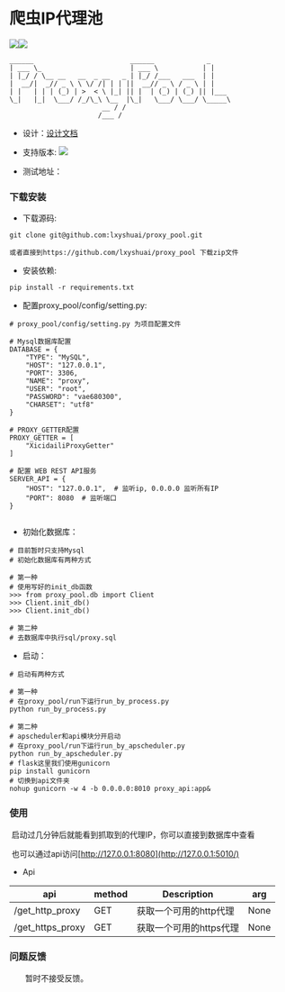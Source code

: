 
爬虫IP代理池
=======
[![](https://img.shields.io/badge/Power%20by-%40lxyshuai-blue.svg)]()[![](https://img.shields.io/badge/language-Python-green.svg)](https://github.com/jhao104/proxy_pool)

    ______                        ______             _
    | ___ \_                      | ___ \           | |
    | |_/ / \__ __   __  _ __   _ | |_/ /___   ___  | |
    |  __/|  _// _ \ \ \/ /| | | ||  __// _ \ / _ \ | |
    | |   | | | (_) | >  < \ |_| || |  | (_) | (_) || |___
    \_|   |_|  \___/ /_/\_\ \__  |\_|   \___/ \___/ \_____\
                           __ / /
                          /___ /

* 设计：[设计文档](https://github.com/lxyshuai/proxy_pool/blob/master/docs/%E8%AE%BE%E8%AE%A1%E6%96%87%E6%A1%A3.md)

* 支持版本: ![](https://img.shields.io/badge/Python-2.7-green.svg)

* 测试地址：

### 下载安装

* 下载源码:

```shell
git clone git@github.com:lxyshuai/proxy_pool.git

或者直接到https://github.com/lxyshuai/proxy_pool 下载zip文件
```

* 安装依赖:

```shell
pip install -r requirements.txt
```

* 配置proxy_pool/config/setting.py:

```shell
# proxy_pool/config/setting.py 为项目配置文件

# Mysql数据库配置
DATABASE = {
    "TYPE": "MySQL",
    "HOST": "127.0.0.1",
    "PORT": 3306,
    "NAME": "proxy",
    "USER": "root",
    "PASSWORD": "vae680300",
    "CHARSET": "utf8"
}

# PROXY_GETTER配置
PROXY_GETTER = [
    "XicidailiProxyGetter"
]

# 配置 WEB REST API服务
SERVER_API = {
    "HOST": "127.0.0.1",  # 监听ip, 0.0.0.0 监听所有IP
    "PORT": 8080  # 监听端口
}


```

* 初始化数据库：

```shell
# 目前暂时只支持Mysql
# 初始化数据库有两种方式

# 第一种
# 使用写好的init_db函数
>>> from proxy_pool.db import Client
>>> Client.init_db()
>>> Client.init_db()

# 第二种
# 去数据库中执行sql/proxy.sql

```

* 启动：

```shell
# 启动有两种方式

# 第一种
# 在proxy_pool/run下运行run_by_process.py
python run_by_process.py

# 第二种
# apscheduler和api模块分开启动
# 在proxy_pool/run下运行run_by_apscheduler.py
python run_by_apscheduler.py
# flask这里我们使用gunicorn
pip install gunicorn
# 切换到api文件夹
nohup gunicorn -w 4 -b 0.0.0.0:8010 proxy_api:app&

```

### 使用

​	启动过几分钟后就能看到抓取到的代理IP，你可以直接到数据库中查看

​	也可以通过api访问[http://127.0.0.1:8080](http://127.0.0.1:5010/)

* Api

| api | method | Description | arg|
| ----| ---- | ---- | ----|
| /get_http_proxy | GET | 获取一个可用的http代理 | None |
| /get_https_proxy | GET    | 获取一个可用的https代理 | None |

### 问题反馈

　　暂时不接受反馈。

